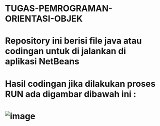 # TUGAS-PEMROGRAMAN-ORIENTASI-OBJEK

# Repository ini berisi file java atau codingan untuk di jalankan di aplikasi NetBeans

# Hasil codingan jika dilakukan proses RUN ada digambar dibawah ini :
# ![image](https://user-images.githubusercontent.com/31887335/196777716-993b5886-c083-45cf-9343-29c38d57e79f.png)
